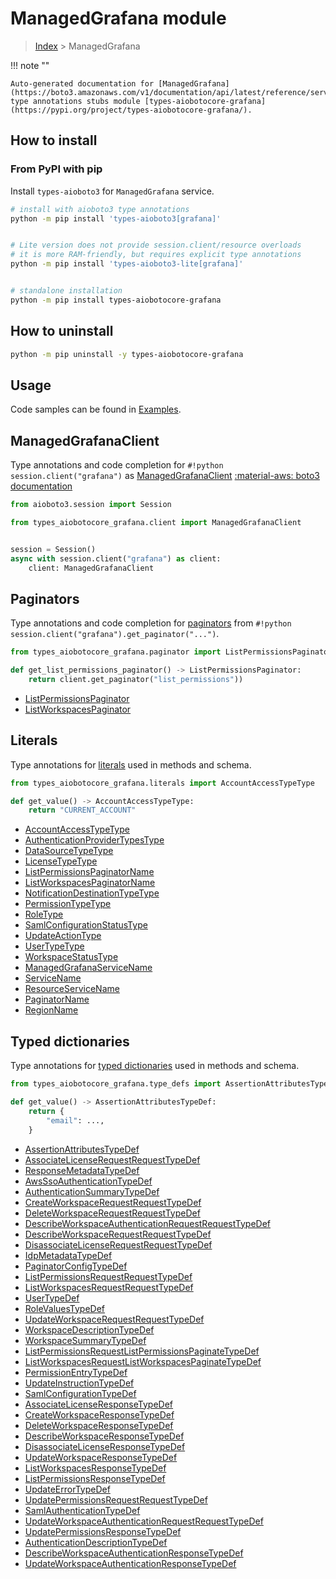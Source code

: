 # ManagedGrafana module

> [Index](../README.md) > ManagedGrafana


!!! note ""

    Auto-generated documentation for [ManagedGrafana](https://boto3.amazonaws.com/v1/documentation/api/latest/reference/services/grafana.html#ManagedGrafana)
    type annotations stubs module [types-aiobotocore-grafana](https://pypi.org/project/types-aiobotocore-grafana/).

## How to install



### From PyPI with pip

Install `types-aioboto3` for `ManagedGrafana` service.

```bash
# install with aioboto3 type annotations
python -m pip install 'types-aioboto3[grafana]'


# Lite version does not provide session.client/resource overloads
# it is more RAM-friendly, but requires explicit type annotations
python -m pip install 'types-aioboto3-lite[grafana]'


# standalone installation
python -m pip install types-aiobotocore-grafana
```



## How to uninstall

```bash
python -m pip uninstall -y types-aiobotocore-grafana
```

## Usage

Code samples can be found in [Examples](./usage.md).

## ManagedGrafanaClient

Type annotations and code completion for  `#!python session.client("grafana")` as [ManagedGrafanaClient](./client.md)
[:material-aws: boto3 documentation](https://boto3.amazonaws.com/v1/documentation/api/latest/reference/services/grafana.html#ManagedGrafana.Client)

```python title="Usage example"
from aioboto3.session import Session

from types_aiobotocore_grafana.client import ManagedGrafanaClient


session = Session()
async with session.client("grafana") as client:
    client: ManagedGrafanaClient
```


## Paginators

Type annotations and code completion for
[paginators](./paginators.md)
from `#!python session.client("grafana").get_paginator("...")`.

```python title="Usage example"
from types_aiobotocore_grafana.paginator import ListPermissionsPaginator

def get_list_permissions_paginator() -> ListPermissionsPaginator:
    return client.get_paginator("list_permissions"))
```

- [ListPermissionsPaginator](./paginators.md#listpermissionspaginator)
- [ListWorkspacesPaginator](./paginators.md#listworkspacespaginator)








## Literals

Type annotations for [literals](./literals.md) used in methods and schema.

```python title="Usage example"
from types_aiobotocore_grafana.literals import AccountAccessTypeType

def get_value() -> AccountAccessTypeType:
    return "CURRENT_ACCOUNT"
```

- [AccountAccessTypeType](./literals.md#accountaccesstypetype)
- [AuthenticationProviderTypesType](./literals.md#authenticationprovidertypestype)
- [DataSourceTypeType](./literals.md#datasourcetypetype)
- [LicenseTypeType](./literals.md#licensetypetype)
- [ListPermissionsPaginatorName](./literals.md#listpermissionspaginatorname)
- [ListWorkspacesPaginatorName](./literals.md#listworkspacespaginatorname)
- [NotificationDestinationTypeType](./literals.md#notificationdestinationtypetype)
- [PermissionTypeType](./literals.md#permissiontypetype)
- [RoleType](./literals.md#roletype)
- [SamlConfigurationStatusType](./literals.md#samlconfigurationstatustype)
- [UpdateActionType](./literals.md#updateactiontype)
- [UserTypeType](./literals.md#usertypetype)
- [WorkspaceStatusType](./literals.md#workspacestatustype)
- [ManagedGrafanaServiceName](./literals.md#managedgrafanaservicename)
- [ServiceName](./literals.md#servicename)
- [ResourceServiceName](./literals.md#resourceservicename)
- [PaginatorName](./literals.md#paginatorname)
- [RegionName](./literals.md#regionname)




## Typed dictionaries

Type annotations for [typed dictionaries](./type_defs.md) used in methods and schema.

```python title="Usage example"
from types_aiobotocore_grafana.type_defs import AssertionAttributesTypeDef

def get_value() -> AssertionAttributesTypeDef:
    return {
        "email": ...,
    }
```

- [AssertionAttributesTypeDef](./type_defs.md#assertionattributestypedef)
- [AssociateLicenseRequestRequestTypeDef](./type_defs.md#associatelicenserequestrequesttypedef)
- [ResponseMetadataTypeDef](./type_defs.md#responsemetadatatypedef)
- [AwsSsoAuthenticationTypeDef](./type_defs.md#awsssoauthenticationtypedef)
- [AuthenticationSummaryTypeDef](./type_defs.md#authenticationsummarytypedef)
- [CreateWorkspaceRequestRequestTypeDef](./type_defs.md#createworkspacerequestrequesttypedef)
- [DeleteWorkspaceRequestRequestTypeDef](./type_defs.md#deleteworkspacerequestrequesttypedef)
- [DescribeWorkspaceAuthenticationRequestRequestTypeDef](./type_defs.md#describeworkspaceauthenticationrequestrequesttypedef)
- [DescribeWorkspaceRequestRequestTypeDef](./type_defs.md#describeworkspacerequestrequesttypedef)
- [DisassociateLicenseRequestRequestTypeDef](./type_defs.md#disassociatelicenserequestrequesttypedef)
- [IdpMetadataTypeDef](./type_defs.md#idpmetadatatypedef)
- [PaginatorConfigTypeDef](./type_defs.md#paginatorconfigtypedef)
- [ListPermissionsRequestRequestTypeDef](./type_defs.md#listpermissionsrequestrequesttypedef)
- [ListWorkspacesRequestRequestTypeDef](./type_defs.md#listworkspacesrequestrequesttypedef)
- [UserTypeDef](./type_defs.md#usertypedef)
- [RoleValuesTypeDef](./type_defs.md#rolevaluestypedef)
- [UpdateWorkspaceRequestRequestTypeDef](./type_defs.md#updateworkspacerequestrequesttypedef)
- [WorkspaceDescriptionTypeDef](./type_defs.md#workspacedescriptiontypedef)
- [WorkspaceSummaryTypeDef](./type_defs.md#workspacesummarytypedef)
- [ListPermissionsRequestListPermissionsPaginateTypeDef](./type_defs.md#listpermissionsrequestlistpermissionspaginatetypedef)
- [ListWorkspacesRequestListWorkspacesPaginateTypeDef](./type_defs.md#listworkspacesrequestlistworkspacespaginatetypedef)
- [PermissionEntryTypeDef](./type_defs.md#permissionentrytypedef)
- [UpdateInstructionTypeDef](./type_defs.md#updateinstructiontypedef)
- [SamlConfigurationTypeDef](./type_defs.md#samlconfigurationtypedef)
- [AssociateLicenseResponseTypeDef](./type_defs.md#associatelicenseresponsetypedef)
- [CreateWorkspaceResponseTypeDef](./type_defs.md#createworkspaceresponsetypedef)
- [DeleteWorkspaceResponseTypeDef](./type_defs.md#deleteworkspaceresponsetypedef)
- [DescribeWorkspaceResponseTypeDef](./type_defs.md#describeworkspaceresponsetypedef)
- [DisassociateLicenseResponseTypeDef](./type_defs.md#disassociatelicenseresponsetypedef)
- [UpdateWorkspaceResponseTypeDef](./type_defs.md#updateworkspaceresponsetypedef)
- [ListWorkspacesResponseTypeDef](./type_defs.md#listworkspacesresponsetypedef)
- [ListPermissionsResponseTypeDef](./type_defs.md#listpermissionsresponsetypedef)
- [UpdateErrorTypeDef](./type_defs.md#updateerrortypedef)
- [UpdatePermissionsRequestRequestTypeDef](./type_defs.md#updatepermissionsrequestrequesttypedef)
- [SamlAuthenticationTypeDef](./type_defs.md#samlauthenticationtypedef)
- [UpdateWorkspaceAuthenticationRequestRequestTypeDef](./type_defs.md#updateworkspaceauthenticationrequestrequesttypedef)
- [UpdatePermissionsResponseTypeDef](./type_defs.md#updatepermissionsresponsetypedef)
- [AuthenticationDescriptionTypeDef](./type_defs.md#authenticationdescriptiontypedef)
- [DescribeWorkspaceAuthenticationResponseTypeDef](./type_defs.md#describeworkspaceauthenticationresponsetypedef)
- [UpdateWorkspaceAuthenticationResponseTypeDef](./type_defs.md#updateworkspaceauthenticationresponsetypedef)

